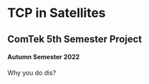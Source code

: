 # TCP in Satellites  
## ComTek 5th Semester Project  
#### Autumn Semester 2022  

Why you do dis?  